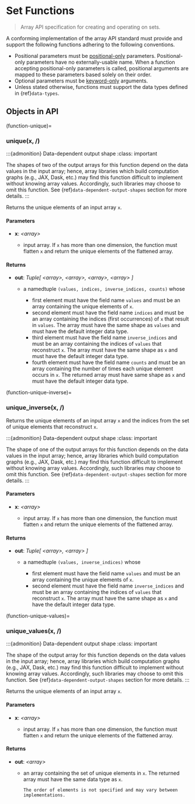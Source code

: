 # Set Functions

> Array API specification for creating and operating on sets.

A conforming implementation of the array API standard must provide and support the following functions adhering to the following conventions.

-   Positional parameters must be [positional-only](https://www.python.org/dev/peps/pep-0570/) parameters. Positional-only parameters have no externally-usable name. When a function accepting positional-only parameters is called, positional arguments are mapped to these parameters based solely on their order.
-   Optional parameters must be [keyword-only](https://www.python.org/dev/peps/pep-3102/) arguments.
-   Unless stated otherwise, functions must support the data types defined in {ref}`data-types`.

## Objects in API

<!-- NOTE: please keep the functions in alphabetical order -->

(function-unique)=
### unique(x, /)

:::{admonition} Data-dependent output shape
:class: important

The shapes of two of the output arrays for this function depend on the data values in the input array; hence, array libraries which build computation graphs (e.g., JAX, Dask, etc.) may find this function difficult to implement without knowing array values. Accordingly, such libraries may choose to omit this function. See {ref}`data-dependent-output-shapes` section for more details.
:::

Returns the unique elements of an input array `x`.

#### Parameters

-   **x**: _&lt;array&gt;_

    -   input array. If `x` has more than one dimension, the function must flatten `x` and return the unique elements of the flattened array.

#### Returns

-   **out**: _Tuple\[ &lt;array&gt;, &lt;array&gt;, &lt;array&gt;, &lt;array&gt; ]_

    -   a namedtuple `(values, indices, inverse_indices, counts)` whose

        -   first element must have the field name `values` and must be an array containing the unique elements of `x`.
        -   second element must have the field name `indices` and must be an array containing the indices (first occurrences) of `x` that result in `values`. The array must have the same shape as `values` and must have the default integer data type.
        -   third element must have the field name `inverse_indices` and must be an array containing the indices of `values` that reconstruct `x`. The array must have the same shape as `x` and must have the default integer data type.
        -   fourth element must have the field name `counts` and must be an array containing the number of times each unique element occurs in `x`. The returned array must have same shape as `x` and must have the default integer data type.

(function-unique-inverse)=
### unique_inverse(x, /)

Returns the unique elements of an input array `x` and the indices from the set of unique elements that reconstruct `x`.

:::{admonition} Data-dependent output shape
:class: important

The shape of one of the output arrays for this function depends on the data values in the input array; hence, array libraries which build computation graphs (e.g., JAX, Dask, etc.) may find this function difficult to implement without knowing array values. Accordingly, such libraries may choose to omit this function. See {ref}`data-dependent-output-shapes` section for more details.
:::

#### Parameters

-   **x**: _&lt;array&gt;_

    -   input array. If `x` has more than one dimension, the function must flatten `x` and return the unique elements of the flattened array.

#### Returns

-   **out**: _Tuple\[ &lt;array&gt;, &lt;array&gt; ]_

    -   a namedtuple `(values, inverse_indices)` whose

        -   first element must have the field name `values` and must be an array containing the unique elements of `x`.
        -   second element must have the field name `inverse_indices` and must be an array containing the indices of `values` that reconstruct `x`. The array must have the same shape as `x` and have the default integer data type.

(function-unique-values)=
### unique_values(x, /)

:::{admonition} Data-dependent output shape
:class: important

The shape of the output array for this function depends on the data values in the input array; hence, array libraries which build computation graphs (e.g., JAX, Dask, etc.) may find this function difficult to implement without knowing array values. Accordingly, such libraries may choose to omit this function. See {ref}`data-dependent-output-shapes` section for more details.
:::

Returns the unique elements of an input array `x`.

#### Parameters

-   **x**: _&lt;array&gt;_

    -   input array. If `x` has more than one dimension, the function must flatten `x` and return the unique elements of the flattened array.

#### Returns

-   **out**: _&lt;array&gt;_

    -   an array containing the set of unique elements in `x`. The returned array must have the same data type as `x`.

        ```{note}
        The order of elements is not specified and may vary between implementations.
        ```